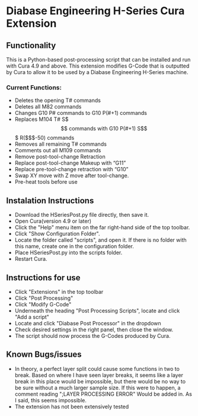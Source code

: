 # Diabase Engineering H-Series Cura Extension

## Functionality
This is a Python-based post-processing script that can be installed and run with Cura 4.9 and above. This extension modifies G-Code that is outputted by Cura to allow it to be used by a Diabase Engineering H-Series machine.

### Current Functions:
* Deletes the opening T# commands
* Deletes all M82 commands
* Changes G10 P# commands to G10 P(#+1) commands
* Replaces M104 T# S$$$ commands with G10 P(#+1) S$$$ R($$$-50) commands
* Removes all remaining T# commands
* Comments out all M109 commands
* Remove post-tool-change Retraction
* Replace post-tool-change Makeup with “G11”
* Replace pre-tool-change retraction with “G10”
* Swap XY move with Z move after tool-change.
* Pre-heat tools before use

## Instalation Instructions
* Download the HSeriesPost.py file directly, then save it. 
* Open Cura(version 4.9 or later)
* Click the "Help" menu item on the far right-hand side of the top toolbar.
* Click "Show Configuration Folder".
* Locate the folder called "scripts", and open it. If there is no folder with this name, create one in the configuration folder.
* Place HSeriesPost.py into the scripts folder.
* Restart Cura.

## Instructions for use
* Click "Extensions" in the top toolbar
* Click "Post Processing"
* Click "Modify G-Code"
* Underneath the heading "Post Processing Scripts", locate and click "Add a script"
* Locate and click "Diabase Post Processor" in the dropdown
* Check desired settings in the right panel, then close the window.
* The script should now process the G-Codes produced by Cura. 

## Known Bugs/issues
* In theory, a perfect layer split could cause some functions in two to break. Based on where I have seen layer breaks, it seems like a layer break in this place would be impossible, but there would be no way to be sure without a much larger sample size. If this were to happen, a comment reading ";LAYER PROCESSING ERROR" Would be added in. As I said, this seems impossible. 
* The extension has not been extensively tested
